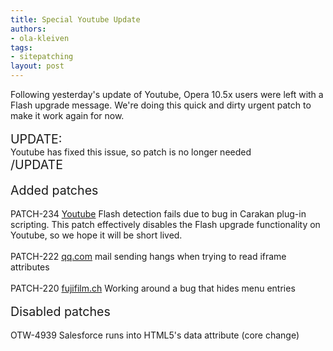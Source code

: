```yaml
---
title: Special Youtube Update
authors:
- ola-kleiven
tags:
- sitepatching
layout: post
---
```

Following yesterday&#39;s update of Youtube, Opera 10.5x users were left with a Flash upgrade message. We&#39;re doing this quick and dirty urgent patch to make it work again for now.<br/><br/><span style="font-size: 140%">UPDATE:</span><br/>Youtube has fixed this issue, so patch is no longer needed<br/><span style="font-size: 140%">/UPDATE</span><br/><br/><span style="font-size: 140%">Added patches</span><br/><br/>PATCH-234 <a href="http://www.youtube.com" target="_blank">Youtube</a> Flash detection fails due to bug in Carakan plug-in scripting. This patch effectively disables the Flash upgrade functionality on Youtube, so we hope it will be short lived.<br/><br/>PATCH-222 <a href="http://mail.qq.com" target="_blank">qq.com</a> mail sending hangs when trying to read iframe attributes<br/><br/>PATCH-220 <a href="http://www.fujifilm.ch/" target="_blank">fujifilm.ch</a> Working around a bug that hides menu entries<br/><br/><span style="font-size: 140%">Disabled patches</span><br/><br/>OTW-4939 Salesforce runs into HTML5&#39;s data attribute (core change)
